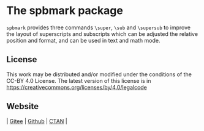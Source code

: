 # The spbmark package

`spbmark` provides three commands `\super`, `\sub` and `\supersub` to improve the layout of superscripts and subscripts which can be adjusted the relative position and format, and can be used in text and math mode.

## License

This work may be distributed and/or modified under the conditions of the CC-BY 4.0 License. The latest version of this license is in https://creativecommons.org/licenses/by/4.0/legalcode

## Website

| [Gitee](https://gitee.com/texl3/spbmark) | [Github](https://github.com/texl3/spbmark) | [CTAN](https://ctan.org/pkg/spbmark) |